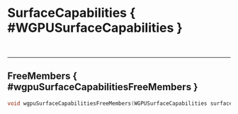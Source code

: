 

# SurfaceCapabilities { #WGPUSurfaceCapabilities }





<br/><!-- poor man's styling, just for the demo before we use a non default theme -->
***

## FreeMembers { #wgpuSurfaceCapabilitiesFreeMembers }

```C
void wgpuSurfaceCapabilitiesFreeMembers(WGPUSurfaceCapabilities surfaceCapabilities)
```







